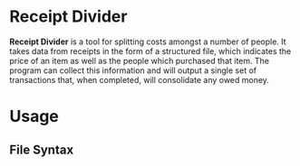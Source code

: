 # Receipt Divider

**Receipt Divider** is a tool for splitting costs amongst a number of people. It takes data from receipts in the form of a structured file, which indicates the price of an item as well as the people which purchased that item. The program can collect this information and will output a single set of transactions that, when completed, will consolidate any owed money.

# Usage

## File Syntax